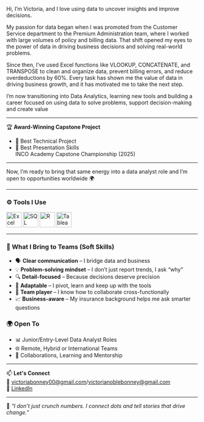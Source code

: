 


Hi, I’m Victoria, and I love using data to uncover insights and improve decisions.

My passion for data began when I was promoted from the Customer Service department to the Premium Administration team, where I worked with large volumes of policy and billing data. That shift opened my eyes to the power of data in driving business decisions and solving real-world problems.

Since then, I’ve used Excel functions like VLOOKUP, CONCATENATE, and TRANSPOSE to clean and organize data, prevent billing errors, and reduce overdeductions by 60%. Every task has shown me the value of data in driving business growth, and it has motivated me to take the next step.

I’m now transitioning into Data Analytics, learning new tools and building a career focused on using data to solve problems, support decision-making and create value


---

🏆 **Award-Winning Capstone Project**  
- 🥇 Best Technical Project  
- 🥇 Best Presentation Skills  
INCO Academy Capstone Championship (2025)  

---

Now, I’m ready to bring that same energy into a data analyst role and I’m open to opportunities worldwide 🌍

---

### ⚙️ Tools I Use

<p align="left">
  <img src="https://img.icons8.com/color/48/000000/microsoft-excel-2019--v1.png" alt="Excel" height="40"/>
  <img src="https://img.icons8.com/ios-filled/50/4479A1/sql.png" alt="SQL" height="40"/>
  <img src="https://www.r-project.org/Rlogo.png" alt="R" height="40"/>
  <img src="https://img.icons8.com/color/48/000000/tableau-software.png" alt="Tableau" height="40"/>
</p>

---


### 🤝 What I Bring to Teams (Soft Skills)

- 🗣️ **Clear communication** – I bridge data and business  
- 💡 **Problem-solving mindset** – I don’t just report trends, I ask “why”  
- 🔍 **Detail-focused** – Because decisions deserve precision  
- 🔄 **Adaptable** – I pivot, learn and keep up with the tools  
- 🤝 **Team player** – I know how to collaborate cross-functionally  
- 📈 **Business-aware** – My insurance background helps me ask smarter questions



### 🌍 Open To
- 📊 Junior/Entry-Level Data Analyst Roles  
- 🌐 Remote, Hybrid or International Teams  
- 🤝 Collaborations, Learning and Mentorship

---

📫 **Let's Connect**  
📧 victoriabonney00@gmail.com/victorianoblebonney@gmail.com  
🔗 [LinkedIn](https://www.linkedin.com/in/victoria-bonney-b10a55222)

---

📌 _“I don’t just crunch numbers. I connect dots  and tell stories that drive change.”_

